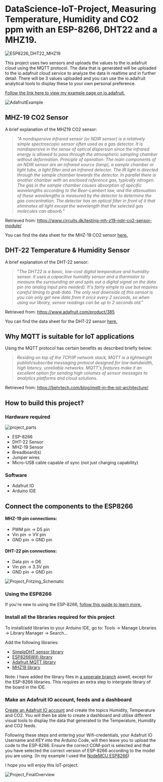# DataScience-IoT-Project, Measuring Temperature, Humidity and CO2 ppm with an ESP-8266, DHT22 and a MHZ19.

![ESP8226_DHT22_MHZ19](https://user-images.githubusercontent.com/103762292/163602142-9362232b-c31f-4ccc-9905-40ef79275244.jpg)

This project uses two sensors and uploads the values to the io.adafruit cloud using the MQTT protocol. The data that is generated will be uploaded to the io.adafruit cloud service to analyze the data in realtime and in further detail.
There will be 3 values uploaded and you can use the io.adafruit analytical tools to display these to your own personal preference. 

[Follow the link here to view my example page on io.adafruit.](https://io.adafruit.com/Shaolu/dashboards/temperature-and-humidity) 

![AdafruitExample](https://user-images.githubusercontent.com/103762292/163617910-453af5eb-699f-475a-9202-4e769a79db85.PNG)

## MHZ-19 CO2 Sensor

A brief explanation of the MHZ19 CO2 sensor:

> *"A nondispersive infrared sensor (or NDIR sensor) is a relatively simple spectroscopic sensor often used as a gas detector. It is nondispersive in the sense of optical dispersion since the infrared energy is allowed to pass through the atmospheric sampling chamber without deformation.
Principle of operation:
The main components of an NDIR sensor are an infrared source (lamp), a sample chamber or light tube, a light filter and an infrared detector. The IR light is directed through the sample chamber towards the detector. In parallel there is another chamber with an enclosed reference gas, typically nitrogen. The gas in the sample chamber causes absorption of specific wavelengths according to the Beer–Lambert law, and the attenuation of these wavelengths is measured by the detector to determine the gas concentration. The detector has an optical filter in front of it that eliminates all light except the wavelength that the selected gas molecules can absorb."* 

Retrieved from: https://www.circuits.dk/testing-mh-z19-ndir-co2-sensor-module/

You can find the data sheet for the MHZ-19 CO2 sensor [here.](https://www.winsen-sensor.com/d/files/infrared-gas-sensor/mh-z19b-co2-ver1_0.pdf)

## DHT-22 Temperature & Humidity Sensor

A brief explanation of the DHT-22 sensor:

> *"The DHT22 is a basic, low-cost digital temperature and humidity sensor. It uses a capacitive humidity sensor and a thermistor to measure the surrounding air and spits out a digital signal on the data pin (no analog input pins needed). It's fairly simple to use but requires careful timing to grab data. The only real downside of this sensor is you can only get new data from it once every 2 seconds, so when using our library, sensor readings can be up to 2 seconds old."*

Retrieved from: https://www.adafruit.com/product/385

You can find the data sheet for the DHT-22 sensor [here.](https://www.sparkfun.com/datasheets/Sensors/Temperature/DHT22.pdf)

## Why MQTT is suitable for IoT applications

Using the MQTT protocol has certain benefits as described briefly below:

> *Residing on top of the TCP/IP network stack, MQTT is a lightweight publish/subscribe messaging protocol designed for low-bandwidth, high latency, unreliable networks. MQTT's features make it an excellent option for sending high volumes of sensor messages to analytics platforms and cloud solutions.*

Retrieved from: https://behrtech.com/blog/mqtt-in-the-iot-architecture/

## How to build this project?

### Hardware required

![project_parts](https://user-images.githubusercontent.com/103762292/163607917-80506998-b1e0-41a8-b5e2-9f509635acbf.jpg)

  - ESP-8266
  - DHT-22 Sensor
  - MHZ-19 Sensor
  - Breadboard(s)
  - Jumper wires
  - Micro-USB cable capable of sync (not just charging capability)

### Software

  - Adafruit IO
  - Arduino IDE

## Connect the components to the ESP8266

#### MHZ-19 pin connections: 

- PWM pin -> D5 pin
- Vin pin -> VV pin
- GND pin -> GND pin

#### DHT-22 pin connections:

- Data pin -> D6
- Vin pin -> 3.3V pin
- GND pin -> GND pin

![Project_Fritzing_Schematic](https://user-images.githubusercontent.com/103762292/163681479-9253a15b-b3b7-471d-8cf6-0bbdcb2e9466.PNG)

### Using the ESP8266

If you're new to using the ESP-8266, [follow this guide to learn more.](https://randomnerdtutorials.com/installing-esp8266-nodemcu-arduino-ide-2-0/)

### Install all the libraries required for this project

To install/add libraries to your Arduino IDE, go to: Tools -> Manage Libraries -> Library Manager -> Search...

Add the following libraries:
  - [SimpleDHT sensor library](https://github.com/winlinvip/SimpleDHT/blob/master/README.md)
  - [ESP8266Wifi library](https://randomnerdtutorials.com/how-to-install-esp8266-board-arduino-ide/)
  - [Adafruit MQTT library](https://github.com/adafruit/Adafruit_MQTT_Library)
  - [MHZ19 library](https://github.com/crisap94/MHZ19)
 
 
 Note: I have added the library files in [a seperate branch](https://github.com/MaartenVdPloeg/DataScience-IoT-Project/tree/main/Project_Libraries) aswell, except for the ESP-8266 libraries. This requires an extra step to intergrate library of the board in the IDE.

### Make an Adafruit IO account, feeds and a dashboard


[Create an Adafruit IO account](https://io.adafruit.com/) and create the topics Humidity, Temperature and CO2. You will then be able to create a dashboard and utilise different visual tools to display the data that generated to the Temperature, Humidity and CO2 feeds. 

Following these steps and entering your Wifi-credentials, your Adafruit IO Username and KEY into the Arduino Code, will then leave you to upload the code to the ESP-8266. Ensure the correct COM-port is selected and that you have selected the correct version of ESP-8266 according to the model you are using. (In my example I used the [NodeMCU ESP8266](https://components101.com/development-boards/nodemcu-esp8266-pinout-features-and-datasheet)) 

I hope you will enjoy this IoT-project. 

![Project_FinalOverview](https://user-images.githubusercontent.com/103762292/163675866-3d02830c-4dc0-40b3-aee0-28cd898e5b0f.jpg)


